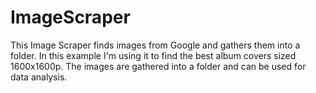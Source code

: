 # ImageScraper
This Image Scraper finds images from Google and gathers them into a folder.
In this example I'm using it to find the best album covers sized 1600x1600p.
The images are gathered into a folder and can be used for data analysis.

